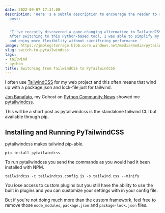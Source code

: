 ```yaml
---
date: 2022-09-07 17:34:00
description: 'Here''s a subtle description to encourage the reader to read the blog
  post:


  "I''ve recently discovered a game-changing alternative to TailwindCSS - PyTailwindCSS.
  After switching to this Python-based tool, I was able to simplify my project setup
  and enjoy more flexibility without sacrificing performance.'
image: https://jmblogstorrage.blob.core.windows.net/media/media/pytailwindcss.png
slug: switch-to-pytailwindcss
tags:
- tailwind
- python
title: Switching from TailwindCSS to PyTailwindCSS
---
```


I often use [TailwindCSS](https://tailwindcss.com) for my web project and this often means that wind up with a package.json and lock-file just for tailwind.

[Jon Banafato](https://twitter.com/jonafato), my Cohost on [Python Community News](https://pythoncommunitynews.com) showed me [pytailwindcss](https://pypi.org/project/pytailwindcss/).

This will be a short post as pytailwindcss is the standalone tailwind CLI but available through pip.

## Installing and Running PyTailwindCSS

pytailwindcss makes tailwind pip-able.

`pip install pytailwindcss`

To run pytailwindcss you send the commands as you would had it been installed with NPM.

`tailwindcss -c tailwindcss.config.js -o tailwind.css --minify`

You lose access to custom plugins but you still have the ability to use the built in plugins and you can customize your settings with in your config file.

But if you're not doing much more than the custom framework, feel free to remove those `node_modules`, `package.json` and `package-lock.json` files.

